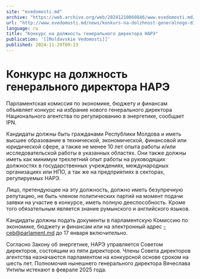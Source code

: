 ```yaml
---
site: "evedomosti.md"
archive: "https://web.archive.org/web/20241210060846/www.evedomosti.md/news/konkurs-na-dolzhnost-generalnogo-direktora-nare"
url: "http://www.evedomosti.md/news/konkurs-na-dolzhnost-generalnogo-direktora-nare"
language: ru
title: "Конкурс на должность генерального директора НАРЭ"
publication: '[[Moldavskie Vedomosti]]'
published: 2024-11-29T09:13
---
```


# Конкурс на должность генерального директора НАРЭ

Парламентская комиссия по экономике, бюджету и финансам объявляет конкурс на избрание нового генерального директора Национального агентства по регулированию в энергетике, сообщает IPN.

Кандидаты должны быть гражданами Республики Молдова и иметь высшее образование в технической, экономической, финансовой или юридической сфере, а также не менее 10 лет опыта работы и/или исследовательской работы в указанных областях. Они также должны иметь как минимум трехлетний опыт работы на руководящих должностях в государственных учреждениях, международных организациях или НПО, а так же на предприятиях в секторах, регулируемых НАРЭ.

Лицо, претендующее на эту должность, должно иметь безупречную репутацию, не быть членом политических партий на момент подачи заявки на участие в конкурсе, иметь полную дееспособность. Кроме того обязательным является знание румынского и английского языков.

Кандидаты должны подать документы в парламентскую Комиссию по экономике, бюджету и финансам или на электронный адрес -ceb@parlament.md до 17 января включительно.

Согласно Закону об энергетике, НАРЭ управляется Советом директоров, состоящим из пяти директоров. Члены Совета директоров агентства назначаются парламентом на конкурсной основе сроком на шесть лет. Полномочия нынешнего генерального директора Вячеслава Унтилы истекают в феврале 2025 года.